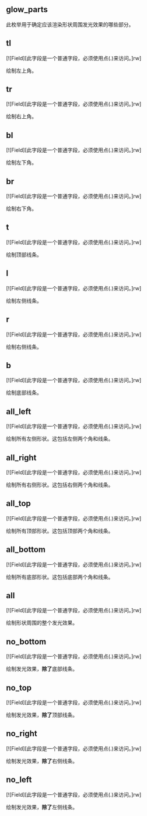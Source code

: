 ## glow_parts

此枚举用于确定应该渲染形状周围发光效果的哪些部分。

## tl

[![Field][此字段是一个普通字段，必须使用点(.)来访问。]rw]

绘制左上角。

## tr

[![Field][此字段是一个普通字段，必须使用点(.)来访问。]rw]

绘制右上角。

## bl

[![Field][此字段是一个普通字段，必须使用点(.)来访问。]rw]

绘制左下角。

## br

[![Field][此字段是一个普通字段，必须使用点(.)来访问。]rw]

绘制右下角。

## t

[![Field][此字段是一个普通字段，必须使用点(.)来访问。]rw]

绘制顶部线条。

## l

[![Field][此字段是一个普通字段，必须使用点(.)来访问。]rw]

绘制左侧线条。

## r

[![Field][此字段是一个普通字段，必须使用点(.)来访问。]rw]

绘制右侧线条。

## b

[![Field][此字段是一个普通字段，必须使用点(.)来访问。]rw]

绘制底部线条。

## all_left

[![Field][此字段是一个普通字段，必须使用点(.)来访问。]rw]

绘制所有左侧形状。这包括左侧两个角和线条。

## all_right

[![Field][此字段是一个普通字段，必须使用点(.)来访问。]rw]

绘制所有右侧形状。这包括右侧两个角和线条。

## all_top

[![Field][此字段是一个普通字段，必须使用点(.)来访问。]rw]

绘制所有顶部形状。这包括顶部两个角和线条。

## all_bottom

[![Field][此字段是一个普通字段，必须使用点(.)来访问。]rw]

绘制所有底部形状。这包括底部两个角和线条。

## all

[![Field][此字段是一个普通字段，必须使用点(.)来访问。]rw]

绘制形状周围的整个发光效果。

## no_bottom

[![Field][此字段是一个普通字段，必须使用点(.)来访问。]rw]

绘制发光效果，**除了**底部线条。

## no_top

[![Field][此字段是一个普通字段，必须使用点(.)来访问。]rw]

绘制发光效果，**除了**顶部线条。

## no_right

[![Field][此字段是一个普通字段，必须使用点(.)来访问。]rw]

绘制发光效果，**除了**右侧线条。

## no_left

[![Field][此字段是一个普通字段，必须使用点(.)来访问。]rw]

绘制发光效果，**除了**左侧线条。